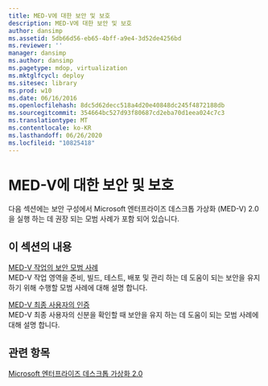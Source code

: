 ```yaml
---
title: MED-V에 대한 보안 및 보호
description: MED-V에 대한 보안 및 보호
author: dansimp
ms.assetid: 5db66d56-eb65-4bff-a9e4-3d52de4256bd
ms.reviewer: ''
manager: dansimp
ms.author: dansimp
ms.pagetype: mdop, virtualization
ms.mktglfcycl: deploy
ms.sitesec: library
ms.prod: w10
ms.date: 06/16/2016
ms.openlocfilehash: 8dc5d62decc518a4d20e40848dc245f4872188db
ms.sourcegitcommit: 354664bc527d93f80687cd2eba70d1eea024c7c3
ms.translationtype: MT
ms.contentlocale: ko-KR
ms.lasthandoff: 06/26/2020
ms.locfileid: "10825418"
---
```

# MED-V에 대한 보안 및 보호


다음 섹션에는 보안 구성에서 Microsoft 엔터프라이즈 데스크톱 가상화 (MED-V) 2.0을 실행 하는 데 권장 되는 모범 사례가 포함 되어 있습니다.

## 이 섹션의 내용


<a href="" id="security-best-practices-for-med-v-operations"></a>[MED-V 작업의 보안 모범 사례](security-best-practices-for-med-v-operations.md)  
MED-V 작업 영역을 준비, 빌드, 테스트, 배포 및 관리 하는 데 도움이 되는 보안을 유지 하기 위해 수행할 모범 사례에 대해 설명 합니다.

<a href="" id="authentication-of-med-v-end-users"></a>[MED-V 최종 사용자의 인증](authentication-of-med-v-end-users.md)  
MED-V 최종 사용자의 신분을 확인할 때 보안을 유지 하는 데 도움이 되는 모범 사례에 대해 설명 합니다.

## 관련 항목


[Microsoft 엔터프라이즈 데스크톱 가상화 2.0](index.md)

 

 





